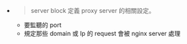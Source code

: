 - > server block 定義 proxy server 的相關設定。
	- 要監聽的 port
	- 規定那些 domain 或 Ip 的 request 會被 nginx server 處理
